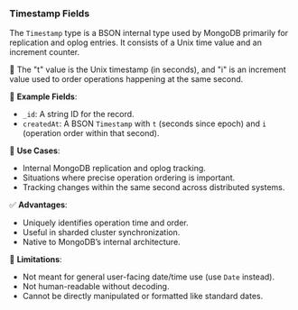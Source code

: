 ### Timestamp Fields

The `Timestamp` type is a BSON internal type used by MongoDB primarily for replication and oplog entries. It consists of a Unix time value and an increment counter.

🧭 The "t" value is the Unix timestamp (in seconds), and "i" is an increment value used to order operations happening at the same second.

🧱 **Example Fields**:

- `_id`: A string ID for the record.
- `createdAt`: A BSON `Timestamp` with `t` (seconds since epoch) and `i` (operation order within that second).

📌 **Use Cases**:

- Internal MongoDB replication and oplog tracking.
- Situations where precise operation ordering is important.
- Tracking changes within the same second across distributed systems.

✅ **Advantages**:

- Uniquely identifies operation time and order.
- Useful in sharded cluster synchronization.
- Native to MongoDB’s internal architecture.

🚫 **Limitations**:

- Not meant for general user-facing date/time use (use `Date` instead).
- Not human-readable without decoding.
- Cannot be directly manipulated or formatted like standard dates.
